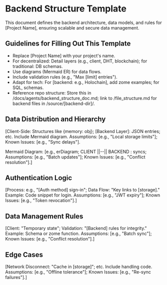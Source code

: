 # Backend Structure Template

This document defines the backend architecture, data models, and rules for [Project Name], ensuring scalable and secure data management.

## Guidelines for Filling Out This Template
- Replace [Project Name] with your project's name.
- For decentralized: Detail layers (e.g., client, DHT, blockchain); for traditional: DB schemas.
- Use diagrams (Mermaid ER) for data flows.
- Include validation rules (e.g., "Max [limit] entries").
- Adapt for tech: For [backend: e.g., Holochain], add zome examples; for SQL, schemas.
- Reference repo structure: Store this in /docs/agents/backend_structure_doc.md; link to /file_structure.md for backend files in /source/[backend-dir]/.

## Data Distribution and Hierarchy
[Client-Side: Structures like {memory: obj}; [Backend Layer]: JSON entries; etc. Include Mermaid diagram. Assumptions: [e.g., "Local storage limits"]; Known Issues: [e.g., "Sync delays"].

Mermaid Diagram: [e.g., erDiagram; CLIENT ||--|| BACKEND : syncs; Assumptions: [e.g., "Batch updates"]; Known Issues: [e.g., "Conflict resolution"].]

## Authentication Logic
[Process: e.g., "[Auth method] sign-in"; Data Flow: "Key links to [storage]." Example: Code snippet for login. Assumptions: [e.g., "JWT expiry"]; Known Issues: [e.g., "Token revocation"].]

## Data Management Rules
[Client: "Temporary state"; Validation: "[Backend] rules for integrity." Example: Schema or zome function. Assumptions: [e.g., "Batch sync"]; Known Issues: [e.g., "Conflict resolution"].]

## Edge Cases
[Network Disconnect: "Cache in [storage]"; etc. Include handling code. Assumptions: [e.g., "Offline tolerance"]; Known Issues: [e.g., "Re-sync failures"].]